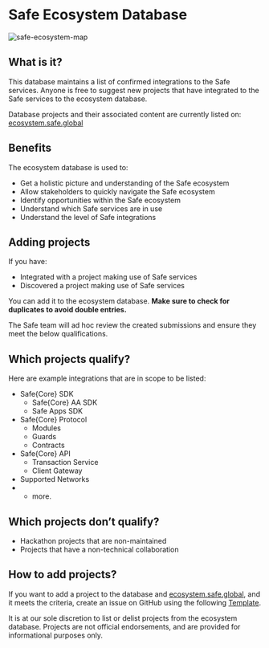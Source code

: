 # Safe Ecosystem Database

![safe-ecosystem-map](https://user-images.githubusercontent.com/5880855/233990655-d39b4998-2a57-4eeb-8b16-9fe6ebdf455b.png)

## What is it?

This database maintains a list of confirmed integrations to the Safe services. Anyone is free to suggest new projects that have integrated to the Safe services to the ecosystem database.

Database projects and their associated content are currently listed on: [ecosystem.safe.global](https://ecosystem.safe.global)

## Benefits

The ecosystem database is used to:

- Get a holistic picture and understanding of the Safe ecosystem
- Allow stakeholders to quickly navigate the Safe ecosystem
- Identify opportunities within the Safe ecosystem
- Understand which Safe services are in use
- Understand the level of Safe integrations

## Adding projects

If you have:

- Integrated with a project making use of Safe services
- Discovered a project making use of Safe services

You can add it to the ecosystem database. **Make sure to check for duplicates to avoid double entries.**

The Safe team will ad hoc review the created submissions and ensure they meet the below qualifications.

## Which projects qualify?

Here are example integrations that are in scope to be listed:

- Safe{Core} SDK
  - Safe{Core} AA SDK
  - Safe Apps SDK
- Safe{Core} Protocol
  - Modules
  - Guards
  - Contracts
- Safe{Core} API
  - Transaction Service
  - Client Gateway
- Supported Networks
- + more.

## Which projects don’t qualify?

- Hackathon projects that are non-maintained
- Projects that have a non-technical collaboration

## How to add projects?

If you want to add a project to the database and [ecosystem.safe.global](http://ecosystem.safe.global), and it meets the criteria, create an issue on GitHub using the following [Template](https://github.com/safe-global/safe-ecosystem-database/issues/new?assignees=&labels=project+:game_die:&projects=&template=suggest_project.yaml&title=Suggest+a+project).

It is at our sole discretion to list or delist projects from the ecosystem database. Projects are not official endorsements, and are provided for informational purposes only.
